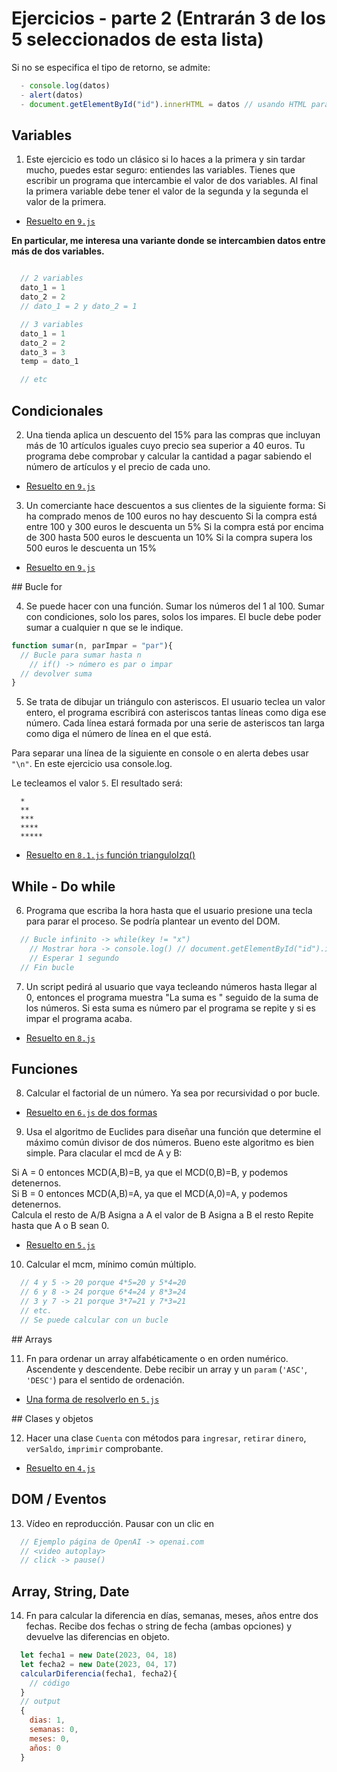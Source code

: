 # Ejercicios - parte 2 (Entrarán 3 de los 5 seleccionados de esta lista)

Si no se especifica el tipo de retorno, se admite:
```javascript
  - console.log(datos)
  - alert(datos)
  - document.getElementById("id").innerHTML = datos // usando HTML para ver los resultados
```

## Variables

1. Este ejercicio es todo un clásico si lo haces a la primera y sin tardar mucho, puedes estar seguro: entiendes las variables.
Tienes que escribir un programa que intercambie el valor de dos variables. Al final la primera variable debe tener el valor de la segunda y la segunda el valor de la primera.

- [Resuelto en `9.js`](../js/ejercicios/1.variables/9.js)

**En particular, me interesa una variante donde se intercambien datos entre más de dos variables.**

```javascript

  // 2 variables
  dato_1 = 1
  dato_2 = 2
  // dato_1 = 2 y dato_2 = 1

  // 3 variables
  dato_1 = 1
  dato_2 = 2
  dato_3 = 3
  temp = dato_1

  // etc
```

## Condicionales

2. Una tienda aplica un descuento del 15% para las compras que incluyan más de 10 artículos iguales cuyo precio sea superior a 40 euros. Tu programa debe comprobar y calcular la cantidad a pagar sabiendo el número de artículos y el precio de cada uno.

- [Resuelto en `9.js`](../js/ejercicios/2.condicionales_1/9.js)

3. Un comerciante hace descuentos a sus clientes de la siguiente forma:
Si ha comprado menos de 100 euros no hay descuento
Si la compra está entre 100 y 300 euros le descuenta un 5%
Si la compra está por encima de 300 hasta 500 euros le descuenta un 10%
Si la compra supera los 500 euros le descuenta un 15%

- [Resuelto en `9.js`](../js/ejercicios/3.condicionales_2/9.js)

## Bucle for

4. Se puede hacer con una función. Sumar los números del 1 al 100. Sumar con condiciones, solo los pares, solos los impares. El bucle debe poder sumar a cualquier n que se le indique.

```javascript
function sumar(n, parImpar = "par"){
  // Bucle para sumar hasta n
    // if() -> número es par o impar
  // devolver suma
}
```

5. Se trata de dibujar un triángulo con asteriscos. El usuario teclea un valor entero, el programa escribirá con asteriscos tantas líneas como diga ese número. Cada línea estará formada por una serie de asteriscos tan larga como diga el número de línea en el que está.

Para separar una línea de la siguiente en console o en alerta debes usar `"\n"`. En este ejercicio usa console.log.

Le tecleamos el valor `5`. El resultado será:

```
  *
  **
  ***
  ****
  *****
```

- [Resuelto en `8.1.js` función trianguloIzq()](../js/ejercicios/4.for/8.1.js)

## While - Do while

6. Programa que escriba la hora hasta que el usuario presione una tecla para parar el proceso. Se podría plantear un evento del DOM.

```javascript
  // Bucle infinito -> while(key != "x")
    // Mostrar hora -> console.log() // document.getElementById("id").innerHTML = hora...
    // Esperar 1 segundo
  // Fin bucle
```

7. Un script pedirá al usuario que vaya tecleando números hasta llegar al 0, entonces el programa muestra "La suma es " seguido de la suma de los números. Si esta suma es número par el programa se repite y si es impar el programa acaba.

- [Resuelto en `8.js`](../js/ejercicios/5.while/8.js)

## Funciones

8. Calcular el factorial de un número. Ya sea por recursividad o por bucle.

- [Resuelto en `6.js` de dos formas](../js/ejercicios/7.funciones/6.js)

9. Usa el algoritmo de Euclides para diseñar una función que determine el máximo común divisor de dos números. Bueno este algoritmo es bien simple. Para clacular el mcd de A y B:

  Si A = 0 entonces MCD(A,B)=B, ya que el MCD(0,B)=B, y podemos detenernos.  
  Si B = 0 entonces MCD(A,B)=A, ya que el MCD(A,0)=A, y podemos detenernos.  
  Calcula el resto de A/B
  Asigna a A el valor de B
  Asigna a B el resto
  Repite hasta que A o B sean 0.

- [Resuelto en `5.js`](../js/ejercicios/7.funciones/5.js)

10. Calcular el mcm, mínimo común múltiplo.

```javascript
  // 4 y 5 -> 20 porque 4*5=20 y 5*4=20
  // 6 y 8 -> 24 porque 6*4=24 y 8*3=24
  // 3 y 7 -> 21 porque 3*7=21 y 7*3=21
  // etc.
  // Se puede calcular con un bucle
```

## Arrays

11. Fn para ordenar un array alfabéticamente o en orden numérico. Ascendente y descendente. Debe recibir un array y un `param` (`'ASC'`, `'DESC'`) para el sentido de ordenación.

- [Una forma de resolverlo en `5.js`](../js/ejercicios/12.Array/5.js)

## Clases y objetos

12. Hacer una clase `Cuenta` con métodos para `ingresar`, `retirar` `dinero`, `verSaldo`, `imprimir` comprobante.

- [Resuelto en `4.js`](../js/ejercicios/9.clases-y-objetos/4.js)

## DOM / Eventos

13. Vídeo en reproducción. Pausar con un clic en <body>

```javascript
  // Ejemplo página de OpenAI -> openai.com
  // <video autoplay>
  // click -> pause()
```

## Array, String, Date

14. Fn para calcular la diferencia en días, semanas, meses, años entre dos fechas. Recibe dos fechas o string de fecha (ambas opciones) y devuelve las diferencias en objeto.

```javascript
  let fecha1 = new Date(2023, 04, 18)
  let fecha2 = new Date(2023, 04, 17)
  calcularDiferencia(fecha1, fecha2){
    // código
  }
  // output
  {
    dias: 1,
    semanas: 0,
    meses: 0,
    años: 0
  }
```

